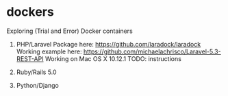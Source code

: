 # dockers
Exploring (Trial and Error) Docker containers

1. PHP/Laravel
Package here: https://github.com/laradock/laradock
Working example here: https://github.com/michaelachrisco/Laravel-5.3-REST-API
Working on Mac OS X 10.12.1
TODO: instructions

2. Ruby/Rails 5.0

3. Python/Django
